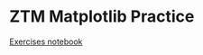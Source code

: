# ZTM Matplotlib Practice

[Exercises notebook](https://github.com/mrdbourke/zero-to-mastery-ml/blob/master/section-2-data-science-and-ml-tools/introduction-to-matplotlib.ipynb)
